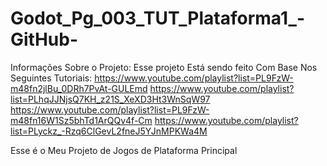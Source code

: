 # Godot_Pg_003_TUT_Plataforma1_-GitHub-

Informações Sobre o Projeto:
Esse projeto Está sendo feito Com Base Nos Seguintes Tutoriais:
  https://www.youtube.com/playlist?list=PL9FzW-m48fn2jlBu_0DRh7PvAt-GULEmd
  https://www.youtube.com/playlist?list=PLhqJJNjsQ7KH_z21S_XeXD3Ht3WnSqW97
  https://www.youtube.com/playlist?list=PL9FzW-m48fn16W1Sz5bhTd1ArQQv4f-Cm
  https://www.youtube.com/playlist?list=PLyckz_-Rzq6ClGevL2fneJ5YJnMPKWa4M
 
 Esse é o Meu Projeto de Jogos de Plataforma Principal

